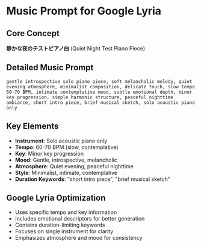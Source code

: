 # Music Prompt for Google Lyria

## Core Concept
**静かな夜のテストピアノ曲** (Quiet Night Test Piano Piece)

## Detailed Music Prompt
```
gentle introspective solo piano piece, soft melancholic melody, quiet evening atmosphere, minimalist composition, delicate touch, slow tempo 60-70 BPM, intimate contemplative mood, subtle emotional depth, minor key progression, simple harmonic structure, peaceful nighttime ambiance, short intro piece, brief musical sketch, solo acoustic piano only
```

## Key Elements
- **Instrument**: Solo acoustic piano only
- **Tempo**: 60-70 BPM (slow, contemplative)
- **Key**: Minor key progression
- **Mood**: Gentle, introspective, melancholic
- **Atmosphere**: Quiet evening, peaceful nighttime
- **Style**: Minimalist, intimate, contemplative
- **Duration Keywords**: "short intro piece", "brief musical sketch"

## Google Lyria Optimization
- Uses specific tempo and key information
- Includes emotional descriptors for better generation
- Contains duration-limiting keywords
- Focuses on single instrument for clarity
- Emphasizes atmosphere and mood for consistency